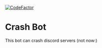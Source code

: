[![CodeFactor](https://www.codefactor.io/repository/github/averyanalex/crash-bot/badge)](https://www.codefactor.io/repository/github/averyanalex/crash-bot)
# Crash Bot
This bot can crash discord servers (not now:)
